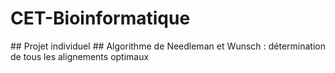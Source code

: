 # CET-Bioinformatique

<p align="justify">
  ## Projet individuel 
  ## Algorithme de Needleman et Wunsch : détermination de tous les alignements optimaux
</p>
